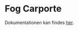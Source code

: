 # Fog Carporte

Dokumentationen kan findes [her](https://thomas-rosenkrans-vestergaard.github.io/fog/). 